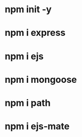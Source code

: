 
#   npm init -y
#   npm i express
#   npm i ejs
#   npm i mongoose
#   npm i path
#   npm i ejs-mate
